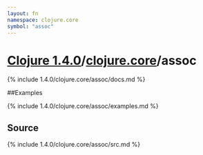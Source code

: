 ```yaml
---
layout: fn
namespace: clojure.core
symbol: "assoc"
---
```


# [Clojure 1.4.0](../../)/[clojure.core](../)/assoc

{% include 1.4.0/clojure.core/assoc/docs.md %}

##Examples

{% include 1.4.0/clojure.core/assoc/examples.md %}
## Source
{% include 1.4.0/clojure.core/assoc/src.md %}

